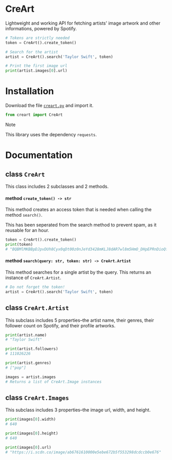 # CreArt
Lightweight and working API for fetching artists' image artwork and other informations, powered by Spotify.

```py
# Tokens are strictly needed
token = CreArt().create_token()

# Search for the artist
artist = CreArt().search('Taylor Swift', token)

# Print the first image url
print(artist.images[0].url)
```

# Installation
Download the file [`creart.py`](https://github.com/creuserr/creart/blob/main/dist/creart.py) and import it.

```py
from creart import CreArt
```

> [!NOTE]
> This library uses the dependency `requests`.

# Documentation
## class `CreArt`
This class includes 2 subclasses and 2 methods.

#### method `create_token() -> str`
This method creates an access token that is needed when calling the method `search()`.

This has been seperated from the search method to prevent spam, as it reusable for an hour.

```py
token = CreArt().create_token()
print(token)
# "BQBMlMKBBpDJpvDUh8Cyx0qDt00z0nJeYd3428mKLJ8dAR7wl8m5HmO_DHpEPRnDioQfeF0r"
```

#### method `search(query: str, token: str) -> CreArt.Artist`

This method searches for a single artist by the query. This returns an instance of `CreArt.Artist`.

```py
# Do not forget the token!
artist = CreArt().search('Taylor Swift', token)
```

## class `CreArt.Artist`
This subclass includes 5 properties&ndash;the artist name, their genres, their follower count on Spotify, and their profile artworks.

```py
print(artist.name)
# "Taylor Swift"

print(artist.followers)
# 111026226

print(artist.genres)
# ["pop"]

images = artist.images
# Returns a list of CreArt.Image instances
```

## class `CreArt.Images`
This subclass includes 3 properties&ndash;the image url, width, and height.

```py
print(images[0].width)
# 640

print(images[0].height)
# 640

print(images[0].url)
# "https://i.scdn.co/image/ab6761610000e5ebe672b5f553298dcdccb0e676"
```
